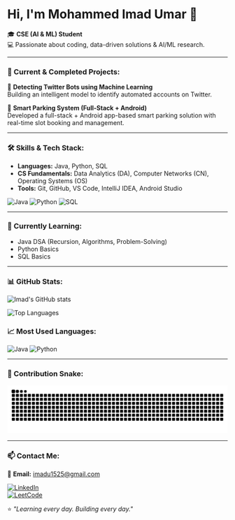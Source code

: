 # Hi, I'm Mohammed Imad Umar 👋

🎓 **CSE (AI & ML) Student**  
💻 Passionate about coding, data-driven solutions & AI/ML research.

---

### 🔭 Current & Completed Projects:
🚀 **Detecting Twitter Bots using Machine Learning**  
Building an intelligent model to identify automated accounts on Twitter.

📱 **Smart Parking System (Full-Stack + Android)**  
Developed a full-stack + Android app-based smart parking solution with real-time slot booking and management.

---

### 🛠️ Skills & Tech Stack:
- **Languages:** Java, Python, SQL  
- **CS Fundamentals:** Data Analytics (DA), Computer Networks (CN), Operating Systems (OS)  
- **Tools:** Git, GitHub, VS Code, IntelliJ IDEA, Android Studio

![Java](https://img.shields.io/badge/Code-Java-orange?style=flat-square&logo=java)
![Python](https://img.shields.io/badge/Code-Python-blue?style=flat-square&logo=python)
![SQL](https://img.shields.io/badge/Database-MySQL-lightblue?style=flat-square&logo=mysql)

---

### 🌱 Currently Learning:
- Java DSA (Recursion, Algorithms, Problem-Solving)  
- Python Basics  
- SQL Basics

---

### 📊 GitHub Stats:
![Imad's GitHub stats](https://github-readme-stats.vercel.app/api?username=mohammed-imad-umar&show_icons=true&theme=tokyonight)

![Top Languages](https://github-readme-stats.vercel.app/api/top-langs/?username=mohammed-imad-umar&layout=compact&theme=tokyonight)

### 📈 Most Used Languages:
![Java](https://img.shields.io/badge/Java-99%25-orange?style=for-the-badge&logo=java)
![Python](https://img.shields.io/badge/Python-88%25-blue?style=for-the-badge&logo=python)





---

### 🐍 Contribution Snake:
![snake gif](https://raw.githubusercontent.com/mohammed-imad-umar/mohammed-imad-umar/output/github-contribution-grid-snake.svg)


---

### 📫 Contact Me:
📧 **Email:** [imadu1525@gmail.com](mailto:imadu1525@gmail.com)  

[![LinkedIn](https://img.shields.io/badge/LinkedIn-Connect-blue?style=flat-square&logo=linkedin)](https://www.linkedin.com/in/mohammed-imad-umar/)  
[![LeetCode](https://img.shields.io/badge/LeetCode-Profile-orange?style=flat-square&logo=leetcode)](https://leetcode.com/mohammed_imad_umar/)

⭐ *"Learning every day. Building every day."*
